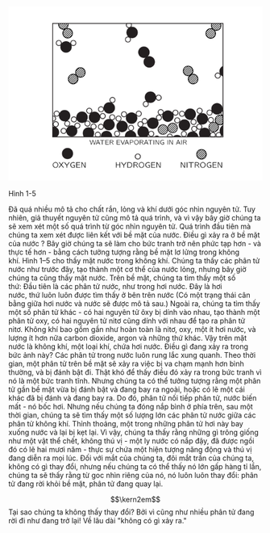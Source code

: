   

  
![](https://github.com/Physics-Host-transteam/Feynman-s-Lectures/blob/master/Fig1-5.png)

Hình 1-5

Đã quá nhiều mô tả cho chất rắn, lỏng và khí dưới góc nhìn nguyên tử. Tuy nhiên, giả thuyết nguyên tử cũng mô tả quá trình, và vì vậy bây giờ chúng ta sẽ xem xét một số quá trình từ góc nhìn nguyên tử. Quá trình đầu tiên mà chúng ta xem xét được liên kết với bề mặt của nước. Điều gì xảy ra ở bề mặt của nước ? Bây giờ chúng ta sẽ làm cho bức tranh trở nên phức tạp hơn - và thực tế hơn - bằng cách tưởng tượng rằng bề mặt lơ lửng trong không khí. Hình 1–5 cho thấy mặt nước trong không khí. Chúng ta thấy các phân tử nước như trước đây, tạo thành một cơ thể của nước lỏng, nhưng bây giờ chúng ta cũng thấy mặt nước. Trên bề mặt, chúng ta tìm thấy một số thứ: Đầu tiên là các phân tử nước, như trong hơi nước. Đây là hơi nước, thứ luôn luôn được tìm thấy ở bên trên nước (Có một trạng thái cân bằng giữa hơi nước và nước sẽ được mô tả sau.) Ngoài ra, chúng ta tìm thấy một số phân tử khác - có hai nguyên tử ôxy bị dính vào nhau, tạo thành một phân tử oxy, có hai nguyên tử nitơ cũng dính với nhau để tạo ra phân tử nitơ. Không khí bao gồm gần như hoàn toàn là nitơ, oxy, một ít hơi nước, và lượng ít hơn nữa carbon dioxide, argon và những thứ khác. Vậy trên mặt nước là không khí, một loại khí, chứa hơi nước. Điều gì đang xảy ra trong bức ảnh này? Các phân tử trong nước luôn rung lắc xung quanh. Theo thời gian, một phân tử trên bề mặt sẽ xảy ra việc bị va chạm mạnh hơn bình thường, và bị đánh bật đi. Thật khó để thấy điều đó xảy ra trong bức tranh vì nó là một bức tranh tĩnh. Nhưng chúng ta có thể tưởng tượng rằng một phân tử gần bề mặt vừa bị đánh bật và đang bay ra ngoài, hoặc có lẽ một cái khác đã bị đánh và đang bay ra. Do đó, phân tử nối tiếp phân tử, nước biến mất - nó bốc hơi. Nhưng nếu chúng ta đóng nắp bình ở phía trên, sau một thời gian, chúng ta sẽ tìm thấy một số lượng lớn các phân tử nước giữa các phân tử không khí. Thỉnh thoảng, một trong những phân tử hơi này bay xuống nước và lại bị kẹt lại. Vì vậy, chúng ta thấy rằng những gì trông giống như một vật thể chết, không thú vị - một ly nước có nắp đậy, đã được ngồi đó có lẽ hai mươi năm - thực sự chứa một hiện tượng năng động và thú vị đang diễn ra mọi lúc. Đối với mắt của chúng ta, đôi mắt trần của chúng ta, không có gì thay đổi, nhưng nếu chúng ta có thể thấy nó lớn gấp hàng tỉ lần, chúng ta sẽ thấy rằng từ goc nhìn riêng của nó, nó luôn luôn thay đổi: phân tử đang rời khỏi bề mặt, phân tử đang quay lại.

$$\kern2em$$ Tại sao chúng ta không thấy thay đổi? Bởi vì cũng như nhiều phân tử đang rời đi như đang trở lại! Về lâu dài "không có gì xảy ra."